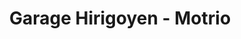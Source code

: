 ---
title: "Garage Hirigoyen - Motrio"
url: /anglet/garage-hirigoyen-motrio/
shop: Autowerkstatt
---